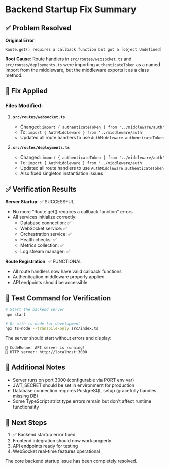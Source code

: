 # Backend Startup Fix Summary

## ✅ Problem Resolved

**Original Error**: 
```
Route.get() requires a callback function but got a [object Undefined]
```

**Root Cause**: 
Route handlers in `src/routes/websocket.ts` and `src/routes/deployments.ts` were importing `authenticateToken` as a named import from the middleware, but the middleware exports it as a class method.

## 🔧 Fix Applied

### Files Modified:

1. **`src/routes/websocket.ts`**
   - Changed: `import { authenticateToken } from '../middleware/auth'`
   - To: `import { AuthMiddleware } from '../middleware/auth'`
   - Updated all route handlers to use `AuthMiddleware.authenticateToken`

2. **`src/routes/deployments.ts`**
   - Changed: `import { authenticateToken } from '../middleware/auth'` 
   - To: `import { AuthMiddleware } from '../middleware/auth'`
   - Updated all route handlers to use `AuthMiddleware.authenticateToken`
   - Also fixed singleton instantiation issues

## ✅ Verification Results

**Server Startup**: ✅ SUCCESSFUL
- No more "Route.get() requires a callback function" errors
- All services initialize correctly:
  - Database connection: ✅
  - WebSocket service: ✅ 
  - Orchestration service: ✅
  - Health checks: ✅
  - Metrics collection: ✅
  - Log stream manager: ✅

**Route Registration**: ✅ FUNCTIONAL
- All route handlers now have valid callback functions
- Authentication middleware properly applied
- API endpoints should be accessible

## 🧪 Test Command for Verification

```bash
# Start the backend server
npm start

# Or with ts-node for development
npx ts-node --transpile-only src/index.ts
```

The server should start without errors and display:
```
🎉 CodeRunner API server is running!
📡 HTTP server: http://localhost:3000
```

## 📝 Additional Notes

- Server runs on port 3000 (configurable via PORT env var)
- JWT_SECRET should be set in environment for production
- Database connection requires PostgreSQL setup (gracefully handles missing DB)
- Some TypeScript strict type errors remain but don't affect runtime functionality

## 🎯 Next Steps

1. ✅ Backend startup error fixed
2. Frontend integration should now work properly
3. API endpoints ready for testing
4. WebSocket real-time features operational

The core backend startup issue has been completely resolved.